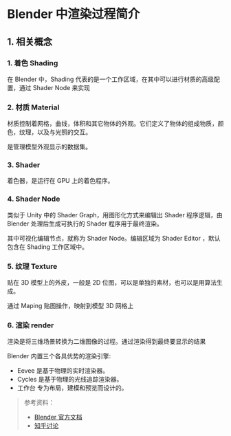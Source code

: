 # Blender 中渲染过程简介

## 1. 相关概念

### 1. 着色 Shading

在 Blender 中，Shading 代表的是一个工作区域，在其中可以进行材质的高级配置，通过 Shader Node 来实现

### 2. 材质 Material

材质控制着网格，曲线，体积和其它物体的外观。它们定义了物体的组成物质，颜色，纹理，以及与光照的交互。

是管理模型外观显示的数据集。

### 3. Shader

着色器，是运行在 GPU 上的着色程序。

### 4. Shader Node

类似于 Unity 中的 Shader Graph，用图形化方式来编辑出 Shader 程序逻辑，由 Blender 处理后生成可执行的 Shader 程序用于最终渲染。

其中可视化编辑节点，就称为 Shader Node。编辑区域为 Shader Editor ，默认包含在 Shading 工作区域中。

### 5. 纹理 Texture

贴在 3D 模型上的外皮，一般是 2D 位图，可以是单独的素材，也可以是用算法生成。

通过 Maping 贴图操作，映射到模型 3D 网格上

### 6. 渲染 render

渲染是将三维场景转换为二维图像的过程。通过渲染得到最终要显示的结果

Blender 内置三个各具优势的渲染引擎:

- Eevee 是基于物理的实时渲染器。
- Cycles 是基于物理的光线追踪渲染器。
- 工作台 专为布局，建模和预览而设计的。

> 参考资料：
>
> - [Blender 官方文档](https://docs.blender.org/manual/zh-hans/3.0/render/introduction.html)
> - [知乎讨论](https://www.zhihu.com/question/25745472)
